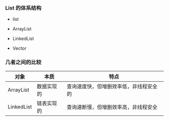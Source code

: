 ### List 的体系结构
- list
 
 - ArrayList
 
 - LinkedList
 
 - Vector
 
### 几者之间的比较

 对象|本质|特点
 ---|---|--- 
 ArrayList|数据实现的|查询速度快，但增删效率低，非线程安全的
 LinkedList|链表实现的|查询速断慢，但增删效率高，非线程安全